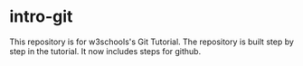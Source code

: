 # intro-git
This repository is for w3schools's Git Tutorial.
The repository is built step by step in the tutorial.
It now includes steps for github.
